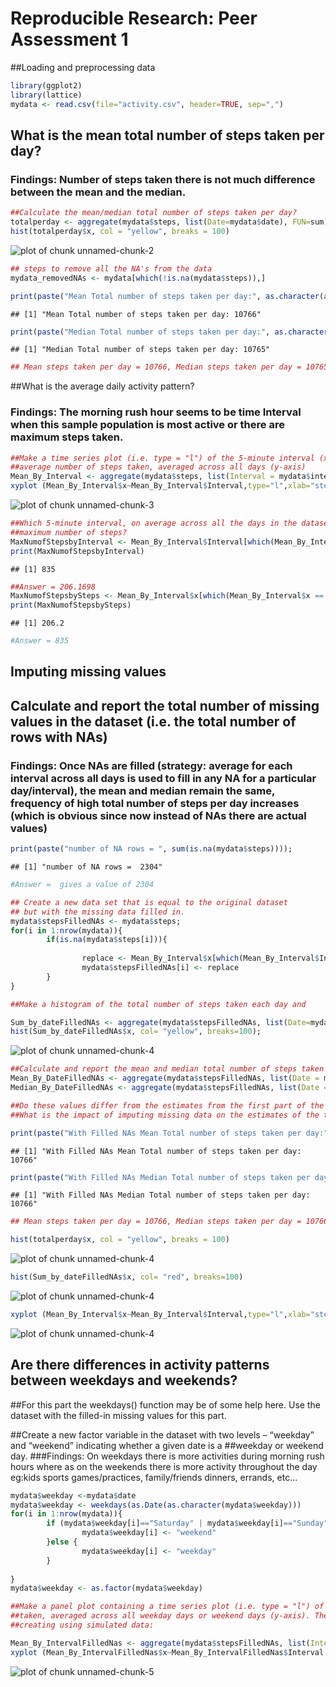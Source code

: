 # Reproducible Research: Peer Assessment 1

##Loading and preprocessing data


```r
library(ggplot2)
library(lattice)
mydata <- read.csv(file="activity.csv", header=TRUE, sep=",")
```

## What is the mean total number of steps taken per day?
### Findings: Number of steps taken there is not much difference between the mean and the median. 

```r
##Calculate the mean/median total number of steps taken per day?
totalperday <- aggregate(mydata$steps, list(Date=mydata$date), FUN=sum)
hist(totalperday$x, col = "yellow", breaks = 100)
```

![plot of chunk unnamed-chunk-2](PA1_template_files/figure-html/unnamed-chunk-2.png) 

```r
## steps to remove all the NA's from the data
mydata_removedNAs <- mydata[which(!is.na(mydata$steps)),]

print(paste("Mean Total number of steps taken per day:", as.character(as.integer(mean(totalperday$x, na.rm=TRUE)))))
```

```
## [1] "Mean Total number of steps taken per day: 10766"
```

```r
print(paste("Median Total number of steps taken per day:", as.character(as.integer(median(totalperday$x, na.rm=TRUE)))))
```

```
## [1] "Median Total number of steps taken per day: 10765"
```

```r
## Mean steps taken per day = 10766, Median steps taken per day = 10765
```

##What is the average daily activity pattern?
### Findings: The morning rush hour seems to be time Interval when this sample population is most active  or there are maximum steps taken.

```r
##Make a time series plot (i.e. type = "l") of the 5-minute interval (x-axis) and the 
##average number of steps taken, averaged across all days (y-axis)
Mean_By_Interval <- aggregate(mydata$steps, list(Interval = mydata$interval), na.rm = TRUE, FUN=mean)
xyplot (Mean_By_Interval$x~Mean_By_Interval$Interval,type="l",xlab="steps", ylab = "Interval", main="Time series plot")
```

![plot of chunk unnamed-chunk-3](PA1_template_files/figure-html/unnamed-chunk-3.png) 

```r
##Which 5-minute interval, on average across all the days in the dataset, contains the 
##maximum number of steps?
MaxNumofStepsbyInterval <- Mean_By_Interval$Interval[which(Mean_By_Interval$x == max(Mean_By_Interval$x))]
print(MaxNumofStepsbyInterval)
```

```
## [1] 835
```

```r
##Answer = 206.1698
MaxNumofStepsbySteps <- Mean_By_Interval$x[which(Mean_By_Interval$x == max(Mean_By_Interval$x))]
print(MaxNumofStepsbySteps)
```

```
## [1] 206.2
```

```r
#Answer = 835
```

## Imputing missing values
## Calculate and report the total number of missing values in the dataset (i.e. the total number of rows with NAs)
### Findings: Once NAs are filled (strategy: average for each interval across all days is used to fill in any NA for a particular day/interval), the mean and median remain the same, frequency of high total number of steps per day increases (which is obvious since now instead of NAs there are actual values)

```r
print(paste("number of NA rows = ", sum(is.na(mydata$steps))));
```

```
## [1] "number of NA rows =  2304"
```

```r
#Answer =  gives a value of 2304

## Create a new data set that is equal to the original dataset 
## but with the missing data filled in.
mydata$stepsFilledNAs <- mydata$steps;
for(i in 1:nrow(mydata)){
        if(is.na(mydata$steps[i])){        
        
                replace <- Mean_By_Interval$x[which(Mean_By_Interval$Interval==mydata$interval[i])]
                mydata$stepsFilledNAs[i] <- replace
        }
}

##Make a histogram of the total number of steps taken each day and 

Sum_by_dateFilledNAs <- aggregate(mydata$stepsFilledNAs, list(Date=mydata$date), sum);
hist(Sum_by_dateFilledNAs$x, col= "yellow", breaks=100);
```

![plot of chunk unnamed-chunk-4](PA1_template_files/figure-html/unnamed-chunk-41.png) 

```r
##Calculate and report the mean and median total number of steps taken per day.
Mean_By_DateFilledNAs <- aggregate(mydata$stepsFilledNAs, list(Date = mydata$date), mean);
Median_By_DateFilledNAs <- aggregate(mydata$stepsFilledNAs, list(Date = mydata$date),na.rm = TRUE, FUN= median);

##Do these values differ from the estimates from the first part of the assignment? 
##What is the impact of imputing missing data on the estimates of the total daily number of steps?

print(paste("With Filled NAs Mean Total number of steps taken per day:", as.character(as.integer(mean(Sum_by_dateFilledNAs$x)))))
```

```
## [1] "With Filled NAs Mean Total number of steps taken per day: 10766"
```

```r
print(paste("With Filled NAs Median Total number of steps taken per day:", as.character(as.integer(median(Sum_by_dateFilledNAs$x)))))
```

```
## [1] "With Filled NAs Median Total number of steps taken per day: 10766"
```

```r
## Mean steps taken per day = 10766, Median steps taken per day = 10766

hist(totalperday$x, col = "yellow", breaks = 100)
```

![plot of chunk unnamed-chunk-4](PA1_template_files/figure-html/unnamed-chunk-42.png) 

```r
hist(Sum_by_dateFilledNAs$x, col= "red", breaks=100)
```

![plot of chunk unnamed-chunk-4](PA1_template_files/figure-html/unnamed-chunk-43.png) 

```r
xyplot (Mean_By_Interval$x~Mean_By_Interval$Interval,type="l",xlab="steps", ylab = "Interval", main="Time series plot")
```

![plot of chunk unnamed-chunk-4](PA1_template_files/figure-html/unnamed-chunk-44.png) 

## Are there differences in activity patterns between weekdays and weekends?

##For this part the weekdays() function may be of some help here. Use the dataset with the filled-in missing values for this part.

##Create a new factor variable in the dataset with two levels – “weekday” and “weekend” indicating whether a given date is a 
##weekday or weekend day.
###Findings: On weekdays there is more activities during morning rush hours where as on the weekends there is more activity throughout the day eg:kids sports games/practices, family/friends dinners, errands, etc...

```r
mydata$weekday <-mydata$date
mydata$weekday <- weekdays(as.Date(as.character(mydata$weekday)))
for(i in 1:nrow(mydata)){
        if (mydata$weekday[i]=="Saturday" | mydata$weekday[i]=="Sunday") {
                mydata$weekday[i] <- "weekend"       
        }else {
                mydata$weekday[i] <- "weekday"
        }
        
}
mydata$weekday <- as.factor(mydata$weekday)

##Make a panel plot containing a time series plot (i.e. type = "l") of the 5-minute interval (x-axis) and the average number of steps 
##taken, averaged across all weekday days or weekend days (y-axis). The plot should look something like the following, which was 
##creating using simulated data:

Mean_By_IntervalFilledNas <- aggregate(mydata$stepsFilledNAs, list(Interval = mydata$interval,weekday=mydata$weekday), FUN=mean)
xyplot (Mean_By_IntervalFilledNas$x~Mean_By_IntervalFilledNas$Interval | Mean_By_IntervalFilledNas$weekday, layout = c(1,2) ,type="l",xlab="steps", ylab = "Interval", main="Time series plot")
```

![plot of chunk unnamed-chunk-5](PA1_template_files/figure-html/unnamed-chunk-5.png) 
